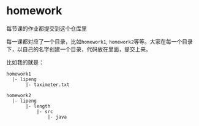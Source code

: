 # homework
每节课的作业都提交到这个仓库里

每一课都对应了一个目录，比如`homework1`, `homework2`等等。大家在每一个目录下，以自己的名字创建一个目录，代码放在里面，提交上来。

比如我的就是：

```
homework1
  |- lipeng
       |- taximeter.txt

homework2
  |- lipeng
       |- length
           |- src
               |- java

```